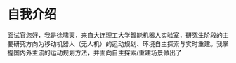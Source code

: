 # 自我介绍
面试官您好，我是徐啸天，来自大连理工大学智能机器人实验室，研究生阶段的主要研究方向为移动机器人（无人机）的运动规划、环境自主探索与实时重建。我掌握国内外主流的运动规划方法，并面向自主探索/重建场景做出了